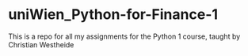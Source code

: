 # uniWien_Python-for-Finance-1
This is a repo for all my assignments for the Python 1 course, taught by Christian Westheide
